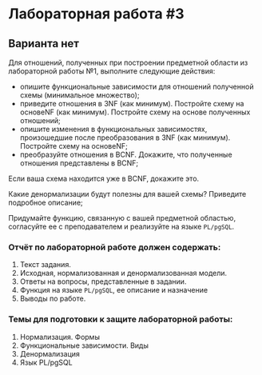 # Лабораторная работа #3

## Варианта нет

Для отношений, полученных при построении предметной области из лабораторной работы №1, выполните следующие действия:

- опишите функциональные зависимости для отношений полученной схемы (минимальное множество);
- приведите отношения в 3NF (как минимум). Постройте схему на основеNF (как минимум). Постройте схему на основе полученных отношений;
- опишите изменения в функциональных зависимостях, произошедшие после преобразования в 3NF (как минимум). Постройте схему на основеNF;
- преобразуйте отношения в BCNF. Докажите, что полученные отношения представлены в BCNF;

Если ваша схема находится уже в BCNF, докажите это.

Какие денормализации будут полезны для вашей схемы? Приведите подробное описание;

Придумайте функцию, связанную с вашей предметной областью, согласуйте ее с преподавателем и реализуйте на языке `PL/pgSQL`.

### Отчёт по лабораторной работе должен содержать:

1. Текст задания.
2. Исходная, нормализованная и денормализованная модели.
3. Ответы на вопросы, представленные в задании.
4. Функция на языке `PL/pgSQL`, ее описание и назначение
5. Выводы по работе.

### Темы для подготовки к защите лабораторной работы:

1. Нормализация. Формы
2. Функциональные зависимости. Виды
3. Денормализация
4. Язык PL/pgSQL
